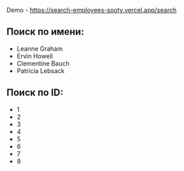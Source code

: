 Demo - https://search-employees-sooty.vercel.app/search

## Поиск по имени:
- Leanne Graham
- Ervin Howell
- Clementine Bauch
- Patricia Lebsack

## Поиск по ID:
- 1
- 2
- 3
- 4
- 5 
- 6 
- 7
- 8
